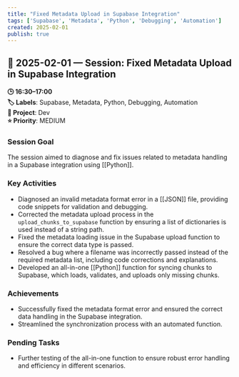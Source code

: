 ```yaml
---
title: "Fixed Metadata Upload in Supabase Integration"
tags: ['Supabase', 'Metadata', 'Python', 'Debugging', 'Automation']
created: 2025-02-01
publish: true
---
```


## 📅 2025-02-01 — Session: Fixed Metadata Upload in Supabase Integration

**🕒 16:30–17:00**  
**🏷️ Labels**: Supabase, Metadata, Python, Debugging, Automation  
**📂 Project**: Dev  
**⭐ Priority**: MEDIUM  


### Session Goal
The session aimed to diagnose and fix issues related to metadata handling in a Supabase integration using [[Python]].

### Key Activities
- Diagnosed an invalid metadata format error in a [[JSON]] file, providing code snippets for validation and debugging.
- Corrected the metadata upload process in the `upload_chunks_to_supabase` function by ensuring a list of dictionaries is used instead of a string path.
- Fixed the metadata loading issue in the Supabase upload function to ensure the correct data type is passed.
- Resolved a bug where a filename was incorrectly passed instead of the required metadata list, including code corrections and explanations.
- Developed an all-in-one [[Python]] function for syncing chunks to Supabase, which loads, validates, and uploads only missing chunks.

### Achievements
- Successfully fixed the metadata format error and ensured the correct data handling in the Supabase integration.
- Streamlined the synchronization process with an automated function.

### Pending Tasks
- Further testing of the all-in-one function to ensure robust error handling and efficiency in different scenarios.
